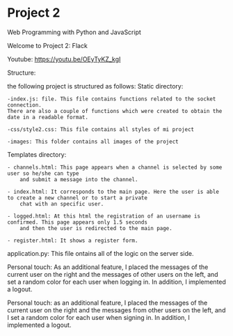 # Project 2

Web Programming with Python and JavaScript

Welcome to Project 2: Flack

Youtube:
    https://youtu.be/OEyTyKZ_kgI

Structure:

the following project is structured as follows:
Static directory:
    
    -index.js: file. This file contains functions related to the socket connection.
    There are also a couple of functions which were created to obtain the date in a readable format.
    
    -css/style2.css: This file contains all styles of mi project
    
    -images: This folder contains all images of the project


Templates directory:

    - channels.html: This page appears when a channel is selected by some user so he/she can type 
        and submit a message into the channel.

    - index.html: It corresponds to the main page. Here the user is able to create a new channel or to start a private
        chat with an specific user.

    - logged.html: At this html the registration of an username is confirmed. This page appears only 1.5 seconds 
        and then the user is redirected to the main page.

    - register.html: It shows a register form.


application.py: This file ontains all of the logic on the server side.

Personal touch: As an additional feature, I placed the messages of the current user on the right and the messages 
of other users on the left, and set a random color for each user when logging in. In addition, I implemented a logout.

Personal touch: as an additional feature, I placed the messages of the current user on the right and the messages
from other users on the left, and I set a random color for each user when signing in. In addition, I implemented a logout.